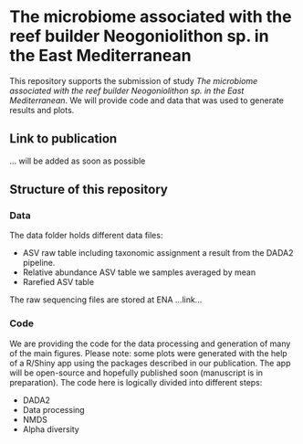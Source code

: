 # The microbiome associated with the reef builder Neogoniolithon sp. in the East Mediterranean

This repository supports the submission of study *The microbiome associated with the reef builder Neogoniolithon sp. in the East Mediterranean*. We will provide code and data that was used to generate results and plots.

## Link to publication 

... will be added as soon as possible 

## Structure of this repository

### Data

The data folder holds different data files:

* ASV raw table including taxonomic assignment a result from the DADA2 pipeline.
* Relative abundance ASV table we samples averaged by mean
* Rarefied ASV table

The raw sequencing files are stored at ENA ...link...

### Code

We are providing the code for the data processing and generation of many of the main figures. Please note: some plots were generated with the help of a R/Shiny app using the packages described in our publication. The app will be open-source and hopefully published soon (manuscript is in preparation). The code here is logically divided into different steps:

* DADA2 
* Data processing
* NMDS
* Alpha diversity

